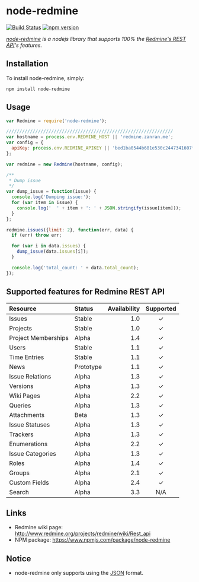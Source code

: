 node-redmine
============

[![Build Status](https://travis-ci.org/zanran/node-redmine.svg?branch=master)](https://travis-ci.org/zanran/node-redmine)
[![npm version](https://img.shields.io/npm/v/node-redmine.svg?style=flat)](https://www.npmjs.com/package/node-redmine)

*[node-redmine](https://github.com/zanran/node-redmine) is a nodejs library that supports 100% the [Redmine's REST API](http://www.redmine.org/projects/redmine/wiki/Rest_api)'s features.*

## Installation

To install node-redmine, simply:

```shell
npm install node-redmine
```

## Usage

```js
var Redmine = require('node-redmine');

///////////////////////////////////////////////////////////////
var hostname = process.env.REDMINE_HOST || 'redmine.zanran.me';
var config = {
  apiKey: process.env.REDMINE_APIKEY || 'bed1ba0544b681e530c2447341607f423c9c8781'
};

var redmine = new Redmine(hostname, config);

/**
 * Dump issue
 */
var dump_issue = function(issue) {
  console.log('Dumping issue:');
  for (var item in issue) {
    console.log('  ' + item + ': ' + JSON.stringify(issue[item]));
  }
};

redmine.issues({limit: 2}, function(err, data) {
  if (err) throw err;

  for (var i in data.issues) {
    dump_issue(data.issues[i]);
  }

  console.log('total_count: ' + data.total_count);
});
```

## Supported features for Redmine REST API

| Resource            | Status    | Availability | Supported |
|:--------------------|:----------|-------------:|:---------:|
| Issues              | Stable    |          1.0 |     ✓     |
| Projects            | Stable    |          1.0 |     ✓     |
| Project Memberships | Alpha     |          1.4 |     ✓     |
| Users               | Stable    |          1.1 |     ✓     |
| Time Entries        | Stable    |          1.1 |     ✓     |
| News                | Prototype |          1.1 |     ✓     |
| Issue Relations     | Alpha     |          1.3 |     ✓     |
| Versions            | Alpha     |          1.3 |     ✓     |
| Wiki Pages          | Alpha     |          2.2 |     ✓     |
| Queries             | Alpha     |          1.3 |     ✓     |
| Attachments         | Beta      |          1.3 |     ✓     |
| Issue Statuses      | Alpha     |          1.3 |     ✓     |
| Trackers            | Alpha     |          1.3 |     ✓     |
| Enumerations        | Alpha     |          2.2 |     ✓     |
| Issue Categories    | Alpha     |          1.3 |     ✓     |
| Roles               | Alpha     |          1.4 |     ✓     |
| Groups              | Alpha     |          2.1 |     ✓     |
| Custom Fields       | Alpha     |          2.4 |     ✓     |
| Search              | Alpha     |          3.3 |    N/A    |

## Links

* Redmine wiki page: http://www.redmine.org/projects/redmine/wiki/Rest_api
* NPM package: https://www.npmjs.com/package/node-redmine


## Notice
+ node-redmine only supports using the [JSON](http://en.wikipedia.org/wiki/JSON) format.
